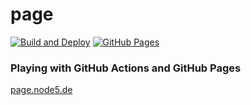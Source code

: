 # page

[![Build and Deploy](https://github.com/thieleju/page/actions/workflows/deploy-gh-pages.yml/badge.svg)](https://github.com/thieleju/page/actions/workflows/deploy-gh-pages.yml)
[![GitHub Pages](https://github.com/thieleju/page/actions/workflows/pages/pages-build-deployment/badge.svg?branch=gh-pages)](https://github.com/thieleju/page/actions/workflows/pages/pages-build-deployment)

### Playing with GitHub Actions and GitHub Pages

[page.node5.de](https://page.node5.de)
